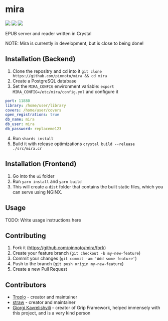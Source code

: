# mira
<img src="https://img.shields.io/github/license/pinnoto/mira"/> <img src="https://img.shields.io/github/last-commit/pinnoto/mira"/> <img src="https://img.shields.io/badge/Crystal-1.3.0-black"/>

EPUB server and reader written in Crystal

NOTE: Mira is currently in development, but is close to being done!

## Installation (Backend)
1. Clone the repositry and cd into it `git clone https://github.com/pinnoto/mira && cd mira`
2. Create a PostgreSQL database
3. Set the `MIRA_CONFIG` environment variable: `export MIRA_CONFIG=/etc/mira/config.yml` and configure it
```yml
port: 11880
library: /home/user/library
covers: /home/user/covers
open_registrations: true
db_name: mira
db_user: mira
db_password: replaceme123
```
4. Run `shards install`
5. Build it with release optimizations `crystal build --release ./src/mira.cr`

## Installation (Frontend)
1. Go into the `ui` folder
2. Run `yarn install` and `yarn build`
3. This will create a `dist` folder that contains the built static files, which you can serve using NGINX.

## Usage

TODO: Write usage instructions here

## Contributing

1. Fork it (<https://github.com/pinnoto/mira/fork>)
2. Create your feature branch (`git checkout -b my-new-feature`)
3. Commit your changes (`git commit -am 'Add some feature'`)
4. Push to the branch (`git push origin my-new-feature`)
5. Create a new Pull Request

## Contributors

- [Troplo](https://github.com/Troplo) - creator and maintainer
- [straw](https://github.com/acoolstraw) - creator and maintainer
- [Giorgi Kavrelishvili](https://github.com/grkek) - creator of Grip Framework, helped immensely with this project, and is a very kind person
